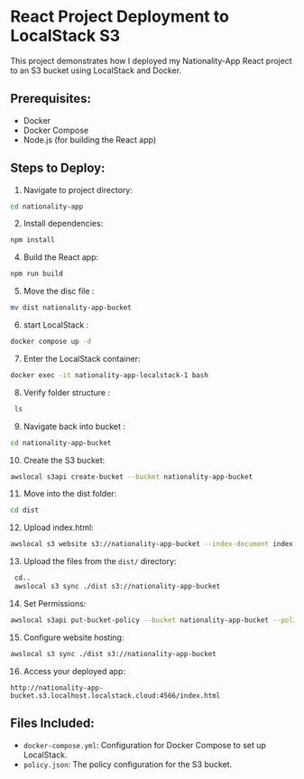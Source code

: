# React Project Deployment to LocalStack S3

This project demonstrates how I deployed my Nationality-App React project to an S3 bucket using LocalStack and Docker.


## Prerequisites:
- Docker
- Docker Compose
- Node.js (for building the React app)

## Steps to Deploy:

1. Navigate to project directory:
  ```bash
 cd nationality-app   
```

2. Install dependencies:
  ```bash
 npm install   
```

4. Build the React app:
  ```bash
 npm run build   
```

5. Move the disc file :
  ```bash
 mv dist nationality-app-bucket
   ```

6. start LocalStack :
  ```bash
 docker compose up -d
   ```

7. Enter the LocalStack container:
```bash
docker exec -it nationality-app-localstack-1 bash
   ```


8. Verify folder structure :
  ```bash
   ls
```
9. Navigate back into bucket :
  ```bash
 cd nationality-app-bucket
 ```


10. Create the S3 bucket:
   ```bash
   awslocal s3api create-bucket --bucket nationality-app-bucket
 ```

11. Move into the dist folder:
   ```bash
   cd dist
 ```
12. Upload index.html:
   ```bash
   awslocal s3 website s3://nationality-app-bucket --index-document index.html
 ```

13. Upload the files from the `dist/` directory:
   ```bash
    cd..
    awslocal s3 sync ./dist s3://nationality-app-bucket
 ```

14. Set Permissions:
   ```bash
   awslocal s3api put-bucket-policy --bucket nationality-app-bucket --policy file://policy.json
 ```
15. Configure website hosting:
   ```bash
   awslocal s3 sync ./dist s3://nationality-app-bucket
 ```


16. Access your deployed app:
   ```
http://nationality-app-bucket.s3.localhost.localstack.cloud:4566/index.html
 ```

## Files Included:
- `docker-compose.yml`: Configuration for Docker Compose to set up LocalStack.
- `policy.json`: The policy configuration for the S3 bucket.

